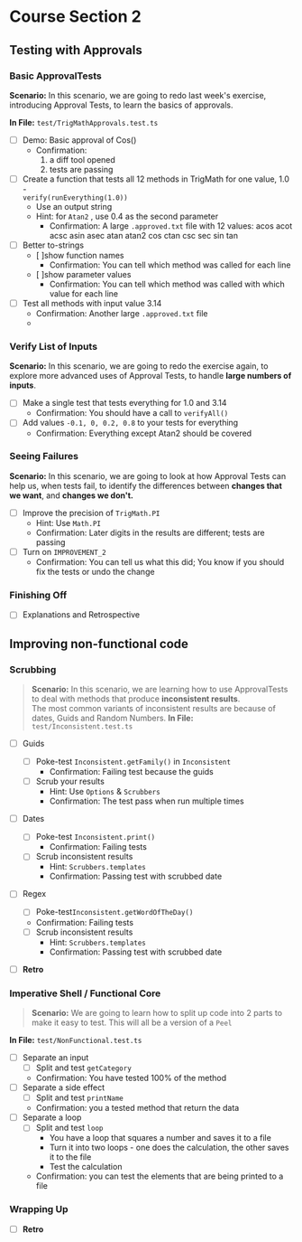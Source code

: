 # Course Section 2

## Testing with Approvals

### Basic ApprovalTests

**Scenario:** In this scenario, we are going to redo last week's exercise,
introducing Approval Tests, to learn the basics of approvals.

**In File:** `test/TrigMathApprovals.test.ts`

* [ ] Demo: Basic approval of Cos()
    * Confirmation:
        1. a diff tool opened
        2. tests are passing
* [ ] Create a function that tests all 12 methods in TrigMath for one value, 1.0 -    
  `verify(runEverything(1.0))`
    * Use an output string
    * Hint: for `Atan2` , use 0.4 as the second parameter
      * Confirmation: A large `.approved.txt` file with 12 values:
        acos
        acot
        acsc
        asin
        asec
        atan
        atan2
        cos
        ctan
        csc
        sec
        sin
        tan
* [ ] Better to-strings
    * [ ]show function names
      * Confirmation: You can tell which method was called for each line
    * [ ]show parameter values
      * Confirmation: You can tell which method was called  with which value for each line 
* [ ] Test all methods with input value 3.14
    * Confirmation: Another large `.approved.txt` file
    * 
### Verify List of Inputs

**Scenario:** In this scenario, we are going to redo the exercise again,
to explore more advanced uses of Approval Tests,
to handle **large numbers of inputs**.

* [ ] Make a single test that tests everything for 1.0 and 3.14
    * Confirmation: You should have a call to  `verifyAll()`
* [ ] Add values `-0.1, 0, 0.2, 0.8` to your tests for everything
    * Confirmation: Everything except Atan2 should be covered

### Seeing Failures

**Scenario:** In this scenario, we are going to look at how Approval Tests can help us,
when tests fail, to identify the differences between **changes that we want**, and **changes we don't.**

* [ ] Improve the precision of `TrigMath.PI`
    * Hint: Use `Math.PI`
    * Confirmation: Later digits in the results are different; tests are passing
* [ ] Turn on `IMPROVEMENT_2`
    * Confirmation: You can tell us what this did; You know if you should fix the tests or undo the change

### Finishing Off
* [ ] Explanations and Retrospective


## Improving non-functional code

### Scrubbing

> **Scenario:** In this scenario, we are learning how to use ApprovalTests to deal with methods that produce **inconsistent results**.   
> The most common variants of inconsistent results are because of dates, Guids and Random Numbers. 
**In File:** `test/Inconsistent.test.ts`
* [ ] Guids
  * [ ] Poke-test `Inconsistent.getFamily()` in `Inconsistent`
    * Confirmation: Failing test because the guids
  * [ ] Scrub your results
    * Hint: Use `Options` & `Scrubbers`
    * Confirmation: The test pass when run multiple times
* [ ] Dates
  * [ ] Poke-test `Inconsistent.print()` 
    * Confirmation: Failing tests
  * [ ] Scrub inconsistent results
    * Hint: `Scrubbers.templates` 
    * Confirmation: Passing test with scrubbed date
*  [ ] Regex
    * [ ] Poke-test`Inconsistent.getWordOfTheDay()` 
    * Confirmation: Failing tests
  * [ ] Scrub inconsistent results
      * Hint: `Scrubbers.templates`
      * Confirmation: Passing test with scrubbed date
* [ ] **Retro**


### Imperative Shell / Functional Core 

> **Scenario:** We are going to learn how to split up code into 2 parts to make it easy to test. This will all be a version of a `Peel`

**In File:** `test/NonFunctional.test.ts`

* [ ] Separate an input
  * [ ] Split and test `getCategory`
  * Confirmation: You have tested 100% of the method
* [ ] Separate a side effect
  * [ ] Split and test `printName`
  * Confirmation: you a tested method that return the data
* [ ] Separate a loop
  * [ ] Split and test `loop`
      * You have a loop that squares a number and saves it to a file
      * Turn it into two loops - one does the calculation, the other saves it to the file
      * Test the calculation
  * Confirmation: you can test the elements that are being printed to a file

### Wrapping Up
* [ ] **Retro**

